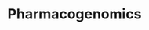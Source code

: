 ---
title: Pharmacogenomics

type: landing

sections:

  - block: hero
    content:
      title: "Pharmacogenomics"
      image:
        filename: pharmacogenomics.png
      text: |
        We develop AI-powered tools to inform precision therapeutics that connect molecular profiles and causal mechanisms to drug response and resistance at both cell‑line and patient levels, which could assist clinical decision‑making.

  - block: portfolio
    id: projects
    content:
      title: Related Papers
      subtitle: 
      text:
      filters:
        # Folders to display content from
        folders:
          - publication
        # Only show content with these tags
        tags: ['Drug']
        # Exclude content with these tags
        exclude_tags: []
        # Which Hugo page kinds to show (https://gohugo.io/templates/section-templates/#page-kinds)
        kinds:
          - page
      # Field to sort by, such as Date or Title
      sort_by: 'Date'
      sort_ascending: false
      # Default portfolio filter button
      # 0 corresponds to the first button below and so on
      # For example, 0 will default to showing all content as the first button below shows content with *any* tag
      default_button_index: 0
      # Filter button toolbar (optional).
      # Add or remove as many buttons as you like.
      # To show all content, set `tag` to "*".
      # To filter by a specific tag, set `tag` to an existing tag name.
      # To remove the button toolbar, delete the entire `buttons` block.
      # buttons:
      #   - name: All
      #     tag: '*'
      #   - name: Multiomics Integration
      #     tag: 'MI'

    design:
      # See Page Builder docs for all section customization options.
      # Choose how many columns the section has. Valid values: '1' or '2'.
      columns: '2'
      # Choose a listing view
      view: citation
      # compact,citation
      # For Showcase view, flip alternate rows?
      flip_alt_rows: false
  
---